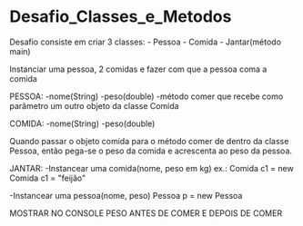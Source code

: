 # Desafio_Classes_e_Metodos

Desafio consiste em criar 3 classes: - Pessoa
                                     - Comida
                                     - Jantar(método main)
                                     

Instanciar uma pessoa, 2 comidas e fazer com que a pessoa coma a comida

PESSOA:
-nome(String)
-peso(double)
-método comer que recebe como parâmetro um outro objeto da classe Comida

COMIDA:
-nome(String)
-peso(double)

Quando passar o objeto comida para o método comer de dentro da classe Pessoa, então pega-se o peso da comida e acrescenta ao peso da pessoa.

JANTAR:
-Instancear uma comida(nome, peso em kg)
ex.: Comida c1 = new Comida
     c1 = "feijão"
     
-Instancear uma pessoa(nome, peso)
Pessoa p = new Pessoa


MOSTRAR NO CONSOLE PESO ANTES DE COMER E DEPOIS DE COMER
